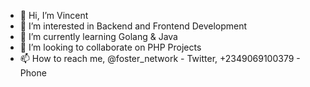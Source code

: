 - 👋 Hi, I’m Vincent
- 👀 I’m interested in Backend and Frontend Development
- 🌱 I’m currently learning Golang & Java
- 💞️ I’m looking to collaborate on PHP Projects
- 📫 How to reach me, @foster_network - Twitter, +2349069100379 - Phone

<!---
oladoyinboadverts/oladoyinboadverts is a ✨ special ✨ repository because its `README.md` (this file) appears on your GitHub profile.
You can click the Preview link to take a look at your changes.
--->
